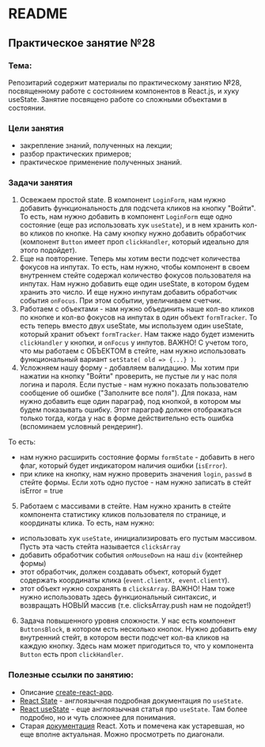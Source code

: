 # README

## Практическое занятие №28

### Тема:

Репозитарий содержит материалы по практическому занятию №28, посвященному работе с состоянием компонентов в React.js, и хуку useState. Занятие посвящено работе со сложными объектами в состоянии.

### Цели занятия
- закрепление знаний, полученных на лекции;
- разбор практических примеров;
- практическое применение полученных знаний.

### Задачи занятия
1. Освежаем простой state. В компонент `LoginForm`, нам нужно добавить функциональность для подсчета кликов на кнопку "Войти". То есть, нам нужно добавить в компонент `LoginForm` еще одно состояние (еще раз использовать хук `useState`), и в нем хранить кол-во кликов по кнопке. На саму кнопку нужно добавить обработчик (компонент `Button` имеет проп `clickHandler`, который идеально для этого подойдет).
2. Еще на повторение. Теперь мы хотим вести подсчет количества фокусов на инпутах. То есть, нам нужно, чтобы компонент в своем внутреннем стейте содержал количество фокусов пользователя на инпутах. Нам нужно добавить еще один useState, в котором будем хранить это число. И еще нужно инпутам добавить обработчик события `onFocus`. При этом событии, увеличиваем счетчик.
3. Работаем с объектами - нам нужно объединить наше кол-во кликов по кнопке и кол-во фокусов на инпутах в один объект `formTracker`. То есть теперь вместо двух useState, мы используем один useState, который хранит объект `formTracker`. Нам также надо будет изменить `clickHandler` у кнопки, и `onFocus` у инпутов. ВАЖНО! С учетом того, что мы работаем с ОБЪЕКТОМ в стейте, нам нужно использовать функциональный вариант `setState( old => {...} )`.
4. Усложняем нашу форму - добавляем валидацию. Мы хотим при нажатии на кнопку "Войти" проверить, не пустые ли у нас поля логина и пароля. Если пустые - нам нужно показать пользователю сообщение об ошибке ("Заполните все поля"). Для показа, нам нужно добавить еще один параграф, под кнопкой, в котором мы будем показывать ошибку. Этот параграф должен отображаться только тогда, когда у нас в форме действительно есть ошибка (вспоминаем условный рендеринг).

То есть:
 - нам нужно расширить состояние формы `formState` - добавить в него флаг, который будет индикатором наличия ошибки (`isError`).
 - при клике на кнопку, нам нужно проверить значения `login`, `passwd` в стейте формы. Если хоть одно пустое - нам нужно записать в стейт isError = true
5. Работаем с массивами в стейте. Нам нужно хранить в стейте компонента статистику кликов пользователя по странице, и координаты клика. То есть, нам нужно:
 - использовать хук `useState`, инициализировать его пустым массивом. Пусть эта часть стейта называется `clicksArray`
 - добавить обработчик события `onMouseDown` на наш `div` (контейнер формы)
 - этот обработчик, должен создавать объект, который будет содержать координаты клика (`event.clientX, event.clientY`).
 - этот объект нужно сохранять в `clicksArray`. ВАЖНО! Нам тоже нужно использовать здесь функциональный синтаксис, и возвращать НОВЫЙ массив (т.е. clicksArray.push нам не подойдет!)
6. Задача повышенного уровня сложности. У нас есть компонент `ButtonsBlock`, в котором есть несколько кнопок. Нужно добавить ему внутренний стейт, в котором вести подсчет кол-ва кликов на каждую кнопку. Здесь нам может пригодиться то, что у компонента `Button` есть проп `clickHandler`.

### Полезные ссылки по занятию:
 - Описание [create-react-app](https://create-react-app.dev/).
 - [React State](https://react.dev/learn/state-a-components-memory) - англоязычная подробная документация по `useState`.
 - [React useState](https://dmitripavlutin.com/react-usestate-hook-guide/#1-state-management-using-usestate) - еще англоязычная статья про `useState`. Там более подробно, но и чуть сложнее для понимания.
 - Старая [документация](https://legacy.reactjs.org/docs/components-and-props.html) React. Хоть и помечена как устаревшая, но еще вполне актуальная. Можно просмотреть по диагонали.
